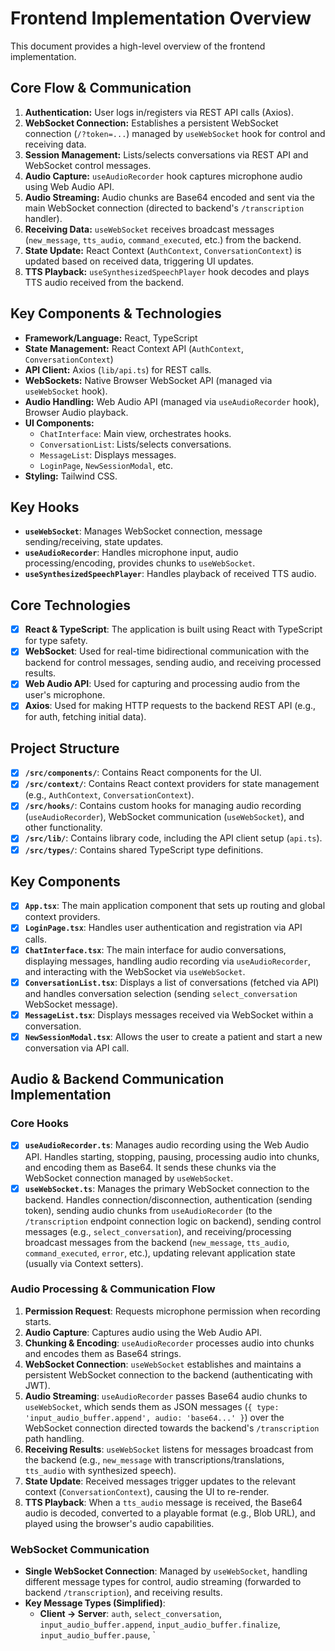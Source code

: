 # Frontend Implementation Overview

This document provides a high-level overview of the frontend implementation.

## Core Flow & Communication

1.  **Authentication:** User logs in/registers via REST API calls (Axios).
2.  **WebSocket Connection:** Establishes a persistent WebSocket connection (`/?token=...`) managed by `useWebSocket` hook for control and receiving data.
3.  **Session Management:** Lists/selects conversations via REST API and WebSocket control messages.
4.  **Audio Capture:** `useAudioRecorder` hook captures microphone audio using Web Audio API.
5.  **Audio Streaming:** Audio chunks are Base64 encoded and sent via the main WebSocket connection (directed to backend's `/transcription` handler).
6.  **Receiving Data:** `useWebSocket` receives broadcast messages (`new_message`, `tts_audio`, `command_executed`, etc.) from the backend.
7.  **State Update:** React Context (`AuthContext`, `ConversationContext`) is updated based on received data, triggering UI updates.
8.  **TTS Playback:** `useSynthesizedSpeechPlayer` hook decodes and plays TTS audio received from the backend.

## Key Components & Technologies

- **Framework/Language:** React, TypeScript
- **State Management:** React Context API (`AuthContext`, `ConversationContext`)
- **API Client:** Axios (`lib/api.ts`) for REST calls.
- **WebSockets:** Native Browser WebSocket API (managed via `useWebSocket` hook).
- **Audio Handling:** Web Audio API (managed via `useAudioRecorder` hook), Browser Audio playback.
- **UI Components:**
    - `ChatInterface`: Main view, orchestrates hooks.
    - `ConversationList`: Lists/selects conversations.
    - `MessageList`: Displays messages.
    - `LoginPage`, `NewSessionModal`, etc.
- **Styling:** Tailwind CSS.

## Key Hooks

- **`useWebSocket`**: Manages WebSocket connection, message sending/receiving, state updates.
- **`useAudioRecorder`**: Handles microphone input, audio processing/encoding, provides chunks to `useWebSocket`.
- **`useSynthesizedSpeechPlayer`**: Handles playback of received TTS audio.

## Core Technologies

- [x] **React & TypeScript**: The application is built using React with TypeScript for type safety.
- [x] **WebSocket**: Used for real-time bidirectional communication with the backend for control messages, sending audio, and receiving processed results.
- [x] **Web Audio API**: Used for capturing and processing audio from the user's microphone.
- [x] **Axios**: Used for making HTTP requests to the backend REST API (e.g., for auth, fetching initial data).

## Project Structure

- [x] **`/src/components/`**: Contains React components for the UI.
- [x] **`/src/context/`**: Contains React context providers for state management (e.g., `AuthContext`, `ConversationContext`).
- [x] **`/src/hooks/`**: Contains custom hooks for managing audio recording (`useAudioRecorder`), WebSocket communication (`useWebSocket`), and other functionality.
- [x] **`/src/lib/`**: Contains library code, including the API client setup (`api.ts`).
- [x] **`/src/types/`**: Contains shared TypeScript type definitions.

## Key Components

- [x] **`App.tsx`**: The main application component that sets up routing and global context providers.
- [x] **`LoginPage.tsx`**: Handles user authentication and registration via API calls.
- [x] **`ChatInterface.tsx`**: The main interface for audio conversations, displaying messages, handling audio recording via `useAudioRecorder`, and interacting with the WebSocket via `useWebSocket`.
- [x] **`ConversationList.tsx`**: Displays a list of conversations (fetched via API) and handles conversation selection (sending `select_conversation` WebSocket message).
- [x] **`MessageList.tsx`**: Displays messages received via WebSocket within a conversation.
- [x] **`NewSessionModal.tsx`**: Allows the user to create a patient and start a new conversation via API call.

## Audio & Backend Communication Implementation

### Core Hooks

- [x] **`useAudioRecorder.ts`**: Manages audio recording using the Web Audio API. Handles starting, stopping, pausing, processing audio into chunks, and encoding them as Base64. It sends these chunks via the WebSocket connection managed by `useWebSocket`.
- [x] **`useWebSocket.ts`**: Manages the primary WebSocket connection to the backend. Handles connection/disconnection, authentication (sending token), sending audio chunks from `useAudioRecorder` (to the `/transcription` endpoint connection logic on backend), sending control messages (e.g., `select_conversation`), and receiving/processing broadcast messages from the backend (`new_message`, `tts_audio`, `command_executed`, `error`, etc.), updating relevant application state (usually via Context setters).

### Audio Processing & Communication Flow

1. **Permission Request**: Requests microphone permission when recording starts.
2. **Audio Capture**: Captures audio using the Web Audio API.
3. **Chunking & Encoding**: `useAudioRecorder` processes audio into chunks and encodes them as Base64 strings.
4. **WebSocket Connection**: `useWebSocket` establishes and maintains a persistent WebSocket connection to the backend (authenticating with JWT).
5. **Audio Streaming**: `useAudioRecorder` passes Base64 audio chunks to `useWebSocket`, which sends them as JSON messages (`{ type: 'input_audio_buffer.append', audio: 'base64...' }`) over the WebSocket connection directed towards the backend's `/transcription` path handling.
6. **Receiving Results**: `useWebSocket` listens for messages broadcast from the backend (e.g., `new_message` with transcriptions/translations, `tts_audio` with synthesized speech).
7. **State Update**: Received messages trigger updates to the relevant context (`ConversationContext`), causing the UI to re-render.
8. **TTS Playback**: When a `tts_audio` message is received, the Base64 audio is decoded, converted to a playable format (e.g., Blob URL), and played using the browser's audio capabilities.

### WebSocket Communication

- **Single WebSocket Connection**: Managed by `useWebSocket`, handling different message types for control, audio streaming (forwarded to backend `/transcription`), and receiving results.
- **Key Message Types (Simplified)**:
    - **Client -> Server**: `auth`, `select_conversation`, `input_audio_buffer.append`, `input_audio_buffer.finalize`, `input_audio_buffer.pause`, `
